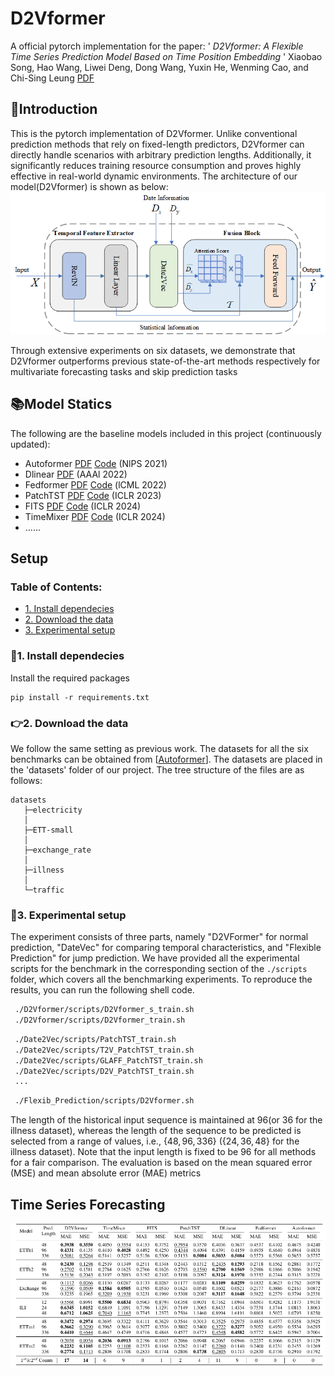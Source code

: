 # D2Vformer 

A official pytorch implementation for the paper: ' *D2Vformer: A Flexible Time Series Prediction Model Based on Time Position Embedding* '  Xiaobao Song, Hao Wang, Liwei Deng, Dong Wang, Yuxin He, Wenming Cao, and Chi-Sing Leung [PDF](https://anonymous.4open.science/r/D2Vformer-77EC)

## 🎯Introduction

This is the pytorch implementation of D2Vformer. 
Unlike conventional prediction methods that rely on fixed-length predictors, D2Vformer can directly handle scenarios with arbitrary prediction lengths.
Additionally, it significantly reduces training resource consumption and proves highly effective in real-world dynamic environments.
The architecture of our model(D2Vformer) is shown as below:
![D2Vformer](./imgs/D2Vformer.png)

Through extensive experiments on six datasets, we demonstrate that D2Vformer outperforms previous state-of-the-art methods respectively for  multivariate forecasting tasks and skip prediction tasks

## 📚Model Statics 
The following are the baseline models included in this project (continuously updated):

- Autoformer [PDF](http://proceedings.neurips.cc/paper/2021/file/bcc0d400288793e8bdcd7c19a8ac0c2b-Paper.pdf) [Code](https://github.com/thuml/autoformer)  (NlPS 2021)
- Dlinear [PDF](https://arxiv.org/abs/2205.13504)  (AAAl 2022)
- Fedformer [PDF](https://arxiv.org/pdf/2201.12740v3.pdf) [Code](https://github.com/MAZiqing/FEDformer)  (lCML 2022)
- PatchTST [PDF](https://arxiv.org/pdf/2211.14730v2.pdf) [Code](https://github.com/yuqinie98/patchtst)  (ICLR 2023)
- FITS [PDF](https://arxiv.org/pdf/2307.03756) [Code](https://github.com/VEWOXIC/FITS) (ICLR 2024)
- TimeMixer [PDF](https://arxiv.org/pdf/2405.14616) [Code](https://github.com/kwuking/TimeMixer) (ICLR 2024)
- ......

## Setup

### Table of Contents:

- <a href='#Install dependecies'>1. Install dependecies </a>
- <a href='#Download the data'>2. Download the data</a>
- <a href='#Experimental setup'>3. Experimental setup</a>


### 📝1. Install dependecies
Install the required packages
```
pip install -r requirements.txt
```


<span id='Download the data'/>

### 👉2. Download the data
We follow the same setting as previous work. The datasets for all the six benchmarks can be obtained from [[Autoformer](https://github.com/thuml/Autoformer)]. The datasets are placed in the 'datasets' folder of our project. The tree structure of the files are as follows:

```
datasets
   ├─electricity
   │
   ├─ETT-small
   │
   ├─exchange_rate
   │
   ├─illness
   │
   └─traffic
```

<span id='Experimental setup'/>

### 🚀3. Experimental setup
The experiment consists of three parts, namely "D2VFormer" for normal prediction, "DateVec" for comparing temporal characteristics, and "Flexible Prediction" for jump prediction. We have provided all the experimental scripts for the benchmark in the corresponding section of the `./scripts` folder, which covers all the benchmarking experiments. To reproduce the results, you can run the following shell code.

```bash
 ./D2Vformer/scripts/D2Vformer_s_train.sh
 ./D2Vformer/scripts/D2Vformer_train.sh
```

```bash
 ./Date2Vec/scripts/PatchTST_train.sh
 ./Date2Vec/scripts/T2V_PatchTST_train.sh
 ./Date2Vec/scripts/GLAFF_PatchTST_train.sh
 ./Date2Vec/scripts/D2V_PatchTST_train.sh
 ...
```

```bash
 ./Flexib_Prediction/scripts/D2Vformer.sh
```

The length of the historical input sequence is maintained at $96$(or $36$ for the illness dataset), whereas the length of the sequence to be predicted is selected from a range of values, i.e., $\{48, 96, 336\}$ ($\{24, 36, 48\}$ for the illness dataset). Note that the input length is fixed to be 96 for all methods for a fair comparison. The evaluation is based on the mean squared error (MSE) and mean absolute error (MAE) metrics


## Time Series Forecasting
![D2Vformer](./imgs/results.png)


